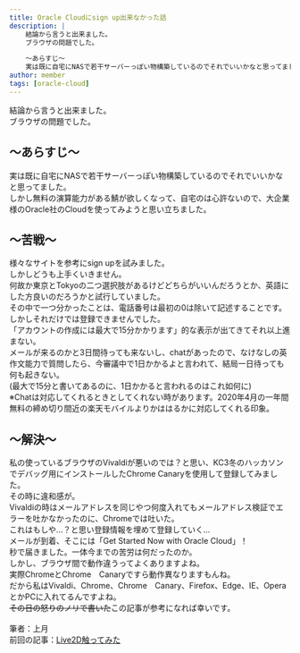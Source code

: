 ```yaml
---
title: Oracle Cloudにsign up出来なかった話
description: |
    結論から言うと出来ました。
    ブラウザの問題でした。

    ～あらすじ～
    実は既に自宅にNASで若干サーバーっぽい物構築しているのでそれでいいかなと思ってました。
author: member
tags: [oracle-cloud]
---
```

<!-- wp:paragraph -->
<p>結論から言うと出来ました。<br>ブラウザの問題でした。</p>
<!-- /wp:paragraph -->

<!-- wp:heading -->
<h2>～あらすじ～</h2>
<!-- /wp:heading -->

<!-- wp:paragraph -->
<p>実は既に自宅にNASで若干サーバーっぽい物構築しているのでそれでいいかなと思ってました。<br>しかし無料の演算能力がある鯖が欲しくなって、自宅のは心許ないので、大企業様のOracle社のCloudを使ってみようと思い立ちました。<br></p>
<!-- /wp:paragraph -->

<!-- wp:heading -->
<h2>～苦戦～</h2>
<!-- /wp:heading -->

<!-- wp:paragraph -->
<p>様々なサイトを参考にsign upを試みました。<br>しかしどうも上手くいきません。<br>何故か東京とTokyoの二つ選択肢があるけどどちらがいいんだろうとか、英語にした方良いのだろうかと試行していました。<br>その中で一つ分かったことは、電話番号は最初の0は除いて記述することです。<br>しかしそれだけでは登録できませんでした。<br>「アカウントの作成には最大で15分かかります」的な表示が出てきてそれ以上進まない。<br>メールが来るのかと3日間待っても来ないし、chatがあったので、なけなしの英作文能力で質問したら、今審議中で1日かかるよと言われて、結局一日待っても何も起きない。<br>(最大で15分と書いてあるのに、1日かかると言われるのはこれ如何に)<br>※Chatは対応してくれるときとしてくれない時があります。2020年4月の一年間無料の締め切り間近の楽天モバイルよりかははるかに対応してくれる印象。</p>
<!-- /wp:paragraph -->

<!-- wp:heading -->
<h2>～解決～</h2>
<!-- /wp:heading -->

<!-- wp:paragraph -->
<p>私の使っているブラウザのVivaldiが悪いのでは？と思い、KC3冬のハッカソンでデバッグ用にインストールしたChrome Canaryを使用して登録してみました。<br>その時に違和感が。<br>Vivaldiの時はメールアドレスを同じやつ何度入れてもメールアドレス検証でエラーを吐かなかったのに、Chromeでは吐いた。<br>これはもしや...？と思い登録情報を埋めて登録していく...<br>メールが到着、そこには「Get Started Now with Oracle Cloud」！<br>秒で届きました。一体今までの苦労は何だったのか。<br>しかし、ブラウザ間で動作違うってよくありますよね。<br>実際ChromeとChrome　Canaryですら動作異なりますもんね。<br>だから私はVivaldi、Chrome、Chrome　Canary、Firefox、Edge、IE、OperaとかPCに入れてるんですよね。<br><s>その日の怒りのノリで書いた</s>この記事が参考になれば幸いです。<br><br>筆者：上月 <br>前回の記事：<a href="/blog/articles/611" title="/blog/articles/611">Live2D触ってみた</a></p>
<!-- /wp:paragraph -->

